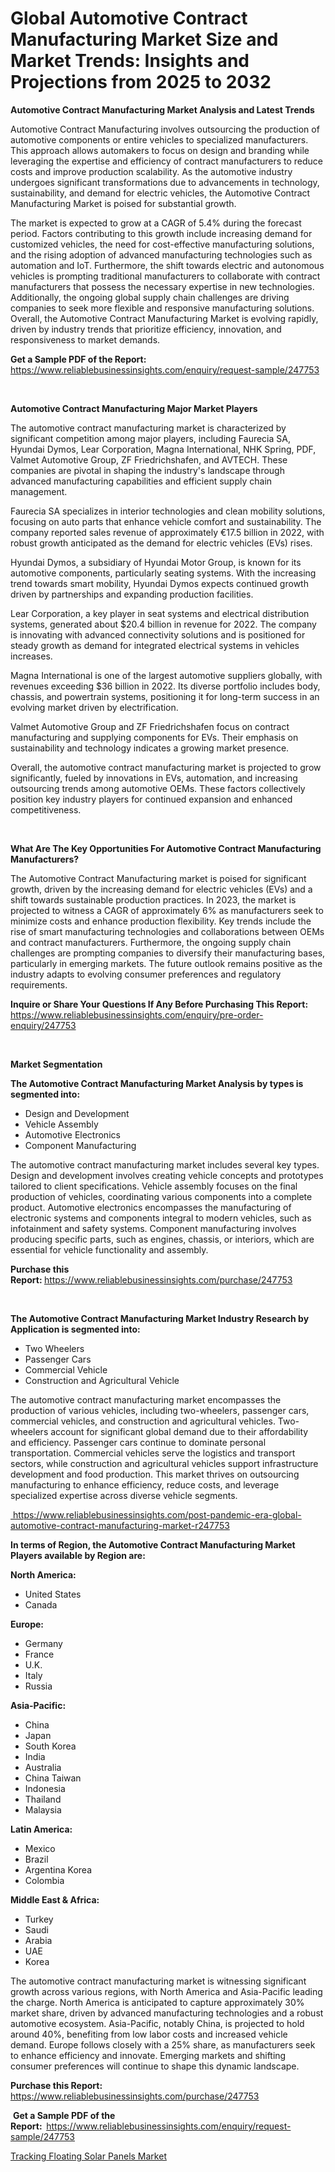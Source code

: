 <p><h1>Global Automotive Contract Manufacturing Market Size and Market Trends: Insights and Projections from 2025 to 2032</h1></p><p><strong>Automotive Contract Manufacturing Market Analysis and Latest Trends</strong></p>
<p><p>Automotive Contract Manufacturing involves outsourcing the production of automotive components or entire vehicles to specialized manufacturers. This approach allows automakers to focus on design and branding while leveraging the expertise and efficiency of contract manufacturers to reduce costs and improve production scalability. As the automotive industry undergoes significant transformations due to advancements in technology, sustainability, and demand for electric vehicles, the Automotive Contract Manufacturing Market is poised for substantial growth.</p><p>The market is expected to grow at a CAGR of 5.4% during the forecast period. Factors contributing to this growth include increasing demand for customized vehicles, the need for cost-effective manufacturing solutions, and the rising adoption of advanced manufacturing technologies such as automation and IoT. Furthermore, the shift towards electric and autonomous vehicles is prompting traditional manufacturers to collaborate with contract manufacturers that possess the necessary expertise in new technologies. Additionally, the ongoing global supply chain challenges are driving companies to seek more flexible and responsive manufacturing solutions. Overall, the Automotive Contract Manufacturing Market is evolving rapidly, driven by industry trends that prioritize efficiency, innovation, and responsiveness to market demands.</p></p>
<p><strong>Get a Sample PDF of the Report:&nbsp;</strong> <a href="https://www.reliablebusinessinsights.com/enquiry/request-sample/247753?utm_campaign=3177&utm_medium=2&utm_source=Github&utm_content=ia&utm_term=30032025&utm_id=automotive-contract-manufacturing">https://www.reliablebusinessinsights.com/enquiry/request-sample/247753</a></p>
<p>&nbsp;</p>
<p><strong>Automotive Contract Manufacturing Major Market Players</strong></p>
<p><p>The automotive contract manufacturing market is characterized by significant competition among major players, including Faurecia SA, Hyundai Dymos, Lear Corporation, Magna International, NHK Spring, PDF, Valmet Automotive Group, ZF Friedrichshafen, and AVTECH. These companies are pivotal in shaping the industry's landscape through advanced manufacturing capabilities and efficient supply chain management.</p><p>Faurecia SA specializes in interior technologies and clean mobility solutions, focusing on auto parts that enhance vehicle comfort and sustainability. The company reported sales revenue of approximately €17.5 billion in 2022, with robust growth anticipated as the demand for electric vehicles (EVs) rises.</p><p>Hyundai Dymos, a subsidiary of Hyundai Motor Group, is known for its automotive components, particularly seating systems. With the increasing trend towards smart mobility, Hyundai Dymos expects continued growth driven by partnerships and expanding production facilities.</p><p>Lear Corporation, a key player in seat systems and electrical distribution systems, generated about $20.4 billion in revenue for 2022. The company is innovating with advanced connectivity solutions and is positioned for steady growth as demand for integrated electrical systems in vehicles increases.</p><p>Magna International is one of the largest automotive suppliers globally, with revenues exceeding $36 billion in 2022. Its diverse portfolio includes body, chassis, and powertrain systems, positioning it for long-term success in an evolving market driven by electrification.</p><p>Valmet Automotive Group and ZF Friedrichshafen focus on contract manufacturing and supplying components for EVs. Their emphasis on sustainability and technology indicates a growing market presence.</p><p>Overall, the automotive contract manufacturing market is projected to grow significantly, fueled by innovations in EVs, automation, and increasing outsourcing trends among automotive OEMs. These factors collectively position key industry players for continued expansion and enhanced competitiveness.</p></p>
<p>&nbsp;</p>
<p><strong>What Are The Key Opportunities For Automotive Contract Manufacturing Manufacturers?</strong></p>
<p><p>The Automotive Contract Manufacturing market is poised for significant growth, driven by the increasing demand for electric vehicles (EVs) and a shift towards sustainable production practices. In 2023, the market is projected to witness a CAGR of approximately 6% as manufacturers seek to minimize costs and enhance production flexibility. Key trends include the rise of smart manufacturing technologies and collaborations between OEMs and contract manufacturers. Furthermore, the ongoing supply chain challenges are prompting companies to diversify their manufacturing bases, particularly in emerging markets. The future outlook remains positive as the industry adapts to evolving consumer preferences and regulatory requirements.</p></p>
<p><strong>Inquire or Share Your Questions If Any Before Purchasing This Report:</strong> <a href="https://www.reliablebusinessinsights.com/enquiry/pre-order-enquiry/247753?utm_campaign=3177&utm_medium=2&utm_source=Github&utm_content=ia&utm_term=30032025&utm_id=automotive-contract-manufacturing">https://www.reliablebusinessinsights.com/enquiry/pre-order-enquiry/247753</a></p>
<p>&nbsp;</p>
<p><strong>Market Segmentation</strong></p>
<p><strong>The Automotive Contract Manufacturing Market Analysis by types is segmented into:</strong></p>
<p><ul><li>Design and Development</li><li>Vehicle Assembly</li><li>Automotive Electronics</li><li>Component Manufacturing</li></ul></p>
<p><p>The automotive contract manufacturing market includes several key types. Design and development involves creating vehicle concepts and prototypes tailored to client specifications. Vehicle assembly focuses on the final production of vehicles, coordinating various components into a complete product. Automotive electronics encompasses the manufacturing of electronic systems and components integral to modern vehicles, such as infotainment and safety systems. Component manufacturing involves producing specific parts, such as engines, chassis, or interiors, which are essential for vehicle functionality and assembly.</p></p>
<p><strong>Purchase this Report:&nbsp;</strong><a href="https://www.reliablebusinessinsights.com/purchase/247753?utm_campaign=3177&utm_medium=2&utm_source=Github&utm_content=ia&utm_term=30032025&utm_id=automotive-contract-manufacturing">https://www.reliablebusinessinsights.com/purchase/247753</a></p>
<p>&nbsp;</p>
<p><strong>The Automotive Contract Manufacturing Market Industry Research by Application is segmented into:</strong></p>
<p><ul><li>Two Wheelers</li><li>Passenger Cars</li><li>Commercial Vehicle</li><li>Construction and Agricultural Vehicle</li></ul></p>
<p><p>The automotive contract manufacturing market encompasses the production of various vehicles, including two-wheelers, passenger cars, commercial vehicles, and construction and agricultural vehicles. Two-wheelers account for significant global demand due to their affordability and efficiency. Passenger cars continue to dominate personal transportation. Commercial vehicles serve the logistics and transport sectors, while construction and agricultural vehicles support infrastructure development and food production. This market thrives on outsourcing manufacturing to enhance efficiency, reduce costs, and leverage specialized expertise across diverse vehicle segments.</p></p>
<p><a href="https://www.reliablebusinessinsights.com/post-pandemic-era-global-automotive-contract-manufacturing-market-r247753?utm_campaign=3177&utm_medium=2&utm_source=Github&utm_content=ia&utm_term=30032025&utm_id=automotive-contract-manufacturing">&nbsp;https://www.reliablebusinessinsights.com/post-pandemic-era-global-automotive-contract-manufacturing-market-r247753</a></p>
<p><strong>In terms of Region, the Automotive Contract Manufacturing Market Players available by Region are:</strong></p>
<p>
    <p> <strong> North America: </strong>
        <ul>
            <li>United States</li>
            <li>Canada</li>
        </ul>
        </p> 
    <p> <strong> Europe: </strong>
        <ul>
            <li>Germany</li>
            <li>France</li>
            <li>U.K.</li>
            <li>Italy</li>
            <li>Russia</li>
        </ul>
        </p> 
    <p> <strong> Asia-Pacific: </strong>
        <ul>
            <li>China</li>
            <li>Japan</li>
            <li>South Korea</li>
            <li>India</li>
            <li>Australia</li>
            <li>China Taiwan</li>
            <li>Indonesia</li>
            <li>Thailand</li>
            <li>Malaysia</li>
        </ul>
        </p> 
    <p> <strong> Latin America: </strong>
        <ul>
            <li>Mexico</li>
            <li>Brazil</li>
            <li>Argentina Korea</li>
            <li>Colombia</li>
        </ul>
        </p> 
    <p> <strong> Middle East & Africa: </strong>
        <ul>
            <li>Turkey</li>
            <li>Saudi</li>
            <li>Arabia</li>
            <li>UAE</li>
            <li>Korea</li>
        </ul>
    </p>
    </p>
<p><p>The automotive contract manufacturing market is witnessing significant growth across various regions, with North America and Asia-Pacific leading the charge. North America is anticipated to capture approximately 30% market share, driven by advanced manufacturing technologies and a robust automotive ecosystem. Asia-Pacific, notably China, is projected to hold around 40%, benefiting from low labor costs and increased vehicle demand. Europe follows closely with a 25% share, as manufacturers seek to enhance efficiency and innovate. Emerging markets and shifting consumer preferences will continue to shape this dynamic landscape.</p></p>
<p><strong>Purchase this Report: </strong><a href="https://www.reliablebusinessinsights.com/purchase/247753?utm_campaign=3177&utm_medium=2&utm_source=Github&utm_content=ia&utm_term=30032025&utm_id=automotive-contract-manufacturing">https://www.reliablebusinessinsights.com/purchase/247753</a></p>
<p>&nbsp;<strong>Get a Sample PDF of the Report:&nbsp;&nbsp;</strong><a href="https://www.reliablebusinessinsights.com/enquiry/request-sample/247753?utm_campaign=3177&utm_medium=2&utm_source=Github&utm_content=ia&utm_term=30032025&utm_id=automotive-contract-manufacturing">https://www.reliablebusinessinsights.com/enquiry/request-sample/247753</a></p>
<p><strong></strong></p>
<p><p><a href="https://github.com/lefiobakali/Market-Research-Report-List-1/blob/main/tracking-floating-solar-panels-market.md?utm_campaign=3177&utm_medium=2&utm_source=Github&utm_content=ia&utm_term=30032025&utm_id=automotive-contract-manufacturing">Tracking Floating Solar Panels Market</a></p></p>
